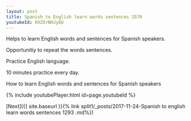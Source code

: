 ```yaml
---
layout: post
title: Spanish to English learn words sentences 1570 
youtubeId: KhZXrNHJyQU
---
```

 
 
Helps to learn English words and sentences for Spanish speakers.

Opportunitiy to repeat the words sentences. 

Practice English language. 
 
10 minutes practice every day. 
 
How to learn English words and sentences for Spanish speakers 
 
{% include youtubePlayer.html id=page.youtubeId %}
 
 
[Next]({{ site.baseurl }}{% link  split1/_posts/2017-11-24-Spanish to english learn words sentences 1293 .md%})
 
